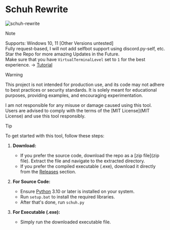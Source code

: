 # Schuh Rewrite
![schuh-rewrite](https://schuh.pages.dev/resources/images/schuh.png)

> [!NOTE]
> Supports: Windows 10, 11 [Other Versions untested]  
> Fully request-based, I will not add selfbot support using discord.py-self, etc.  
> Star the Repo for more amazing Updates in the Future.  
> Make sure that you have `VirtualTerminalLevel` set to `1` for the best experience. -> [Tutorial](https://www.youtube.com/watch?v=HeJOyEw3RtM)

> [!WARNING]
> This project is not intended for production use, and its code may not adhere to best practices or security standards. It is solely meant for educational purposes, providing examples, and encouraging experimentation.
>
> I am not responsible for any misuse or damage caused using this tool. Users are advised to comply with the terms of the [MIT License](MIT License) and use this tool responsibly.

> [!TIP]
> To get started with this tool, follow these steps:
>
> 1. **Download:**
>    * If you prefer the source code, download the repo as a [zip file](zip file). Extract the file and navigate to the extracted directory.
>    * If you prefer the compiled executable (.exe), download it directly from the [Releases](Releases) section.
>
> 2. **For Source Code:**
>    * Ensure [Python](Python) 3.10 or later is installed on your system.
>    * Run `setup.bat` to install the required libraries.
>    * After that's done, run `schuh.py`
>
> 3. **For Executable (.exe):**
>    * Simply run the downloaded executable file.
